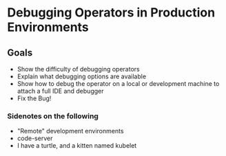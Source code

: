 # Debugging Operators in Production Environments

## Goals 
* Show the difficulty of debugging operators
* Explain what debugging options are available
* Show how to debug the operator on a local or development machine to attach a full IDE and debugger
* Fix the Bug!

### Sidenotes on the following
* "Remote" development environments
* code-server
* I have a turtle, and a kitten named kubelet


